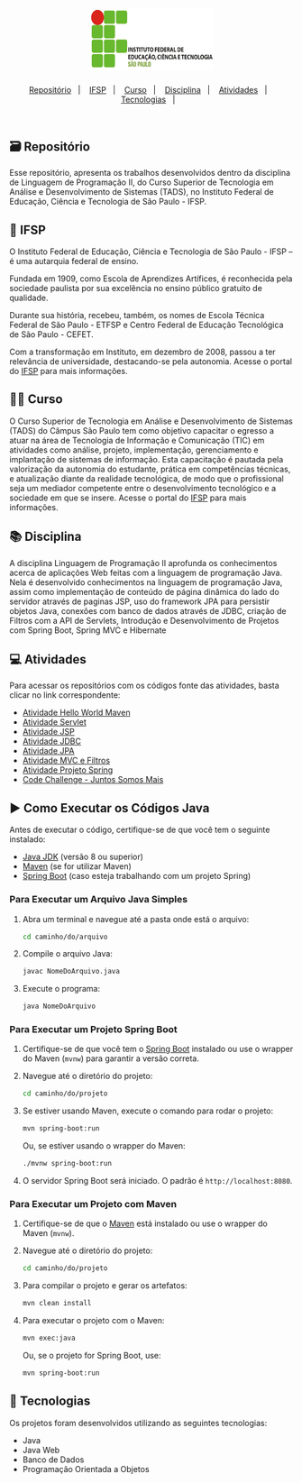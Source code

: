  <h1 align="center">
  <a href="https://spo.ifsp.edu.br/">
     <img alt="Logo IFSP" title="Logo IFSP" src="https://github.com/Karimangfn/Karimangfn/blob/main/Images/logoIFSP.png" width="220px"/>
  </a>
 </h1>

<p align="center">
  <a href="#">Repositório</a>&nbsp;&nbsp;&nbsp;|&nbsp;&nbsp;&nbsp;
  <a href="#-ifsp">IFSP</a>&nbsp;&nbsp;&nbsp;|&nbsp;&nbsp;&nbsp;
  <a href="#-curso">Curso</a>&nbsp;&nbsp;&nbsp;|&nbsp;&nbsp;&nbsp;
  <a href="#-disciplina">Disciplina</a>&nbsp;&nbsp;&nbsp;|&nbsp;&nbsp;&nbsp;
  <a href="#-atividades">Atividades</a>&nbsp;&nbsp;&nbsp;|&nbsp;&nbsp;&nbsp;
  <a href="#-tecnologias">Tecnologias</a>&nbsp;&nbsp;&nbsp;|&nbsp;&nbsp;&nbsp;
 </p>
 
 <br>

## 🗃️ Repositório

Esse repositório, apresenta os trabalhos desenvolvidos dentro da disciplina de Linguagem de Programação II, do Curso Superior de Tecnologia em Análise e Desenvolvimento de Sistemas (TADS), no Instituto Federal de Educação, Ciência e Tecnologia de São Paulo - IFSP.

## 🏫 IFSP

O Instituto Federal de Educação, Ciência e Tecnologia de São Paulo - IFSP – é uma autarquia federal de ensino.

Fundada em 1909, como Escola de Aprendizes Artífices, é reconhecida pela sociedade paulista por sua excelência no ensino público gratuito de qualidade.

Durante sua história, recebeu, também, os nomes de Escola Técnica Federal de São Paulo - ETFSP e Centro Federal de Educação Tecnológica de São Paulo - CEFET. 

Com a transformação em Instituto, em dezembro de 2008, passou a ter relevância de universidade, destacando-se pela autonomia. Acesse o portal do [IFSP](https://spo.ifsp.edu.br/) para mais informações.

## 👨‍💻 Curso

O Curso Superior de Tecnologia em Análise e Desenvolvimento de Sistemas (TADS) do Câmpus São Paulo tem como objetivo capacitar o egresso a atuar na área de Tecnologia de Informação e Comunicação (TIC) em atividades como análise, projeto, implementação, gerenciamento e implantação de sistemas de informação. Esta capacitação é pautada pela valorização da autonomia do estudante, prática em competências técnicas, e atualização diante da realidade tecnológica, de modo que o profissional seja um mediador competente entre o desenvolvimento tecnológico e a sociedade em que se insere. Acesse o portal do [IFSP](https://spo.ifsp.edu.br/tads) para mais informações.

## 📚 Disciplina

A disciplina Linguagem de Programação II aprofunda os conhecimentos acerca de aplicações Web feitas com a linguagem de programação Java. Nela é desenvolvido conhecimentos na linguagem de programação Java, assim como implementação de conteúdo de página dinâmica do lado do servidor através de paginas JSP, uso do framework JPA para persistir objetos Java, conexões com banco de dados através de JDBC, criação de Filtros com a API de Servlets, Introdução e Desenvolvimento de Projetos com Spring Boot, Spring MVC e Hibernate

## 💻 Atividades

Para acessar os repositórios com os códigos fonte das atividades, basta clicar no link correspondente:

- [Atividade Hello World Maven](https://github.com/Karimangfn/Linguagem-de-Programacao-2/tree/main/Atividades/HelloWorldMaven)
- [Atividade Servlet](https://github.com/Karimangfn/Linguagem-de-Programacao-2/tree/main/Atividades/Servlet)
- [Atividade JSP](https://github.com/Karimangfn/Linguagem-de-Programacao-2/tree/main/Atividades/JSP)
- [Atividade JDBC](https://github.com/Karimangfn/Linguagem-de-Programacao-2/tree/main/Atividades/JDBC)
- [Atividade JPA](https://github.com/Karimangfn/Linguagem-de-Programacao-2/tree/main/Atividades/JPA)
- [Atividade MVC e Filtros](https://github.com/Karimangfn/Linguagem-de-Programacao-2/tree/main/Atividades/MVC%20e%20Filtros)
- [Atividade Projeto Spring](https://github.com/Karimangfn/Linguagem-de-Programacao-2/tree/main/Atividades/Projeto%20Spring)
- [Code Challenge - Juntos Somos Mais](https://github.com/Karimangfn/Linguagem-de-Programacao-2/tree/main/Code%20Challenge%20-%20Juntos%20Somos%20Mais)
</p>

## ▶️ Como Executar os Códigos Java

Antes de executar o código, certifique-se de que você tem o seguinte instalado:

- [Java JDK](https://www.oracle.com/java/technologies/javase-downloads.html) (versão 8 ou superior)
- [Maven](https://maven.apache.org/install.html) (se for utilizar Maven)
- [Spring Boot](https://spring.io/projects/spring-boot) (caso esteja trabalhando com um projeto Spring)

### Para Executar um Arquivo Java Simples
1. Abra um terminal e navegue até a pasta onde está o arquivo:  
   ```sh
   cd caminho/do/arquivo
   ```

3. Compile o arquivo Java:  
   ```sh
   javac NomeDoArquivo.java
   ```

5. Execute o programa:  
   ```sh
   java NomeDoArquivo
   ```

### Para Executar um Projeto Spring Boot
1. Certifique-se de que você tem o [Spring Boot](https://spring.io/projects/spring-boot) instalado ou use o wrapper do Maven (`mvnw`) para garantir a versão correta.

2. Navegue até o diretório do projeto: 
   ```sh
   cd caminho/do/projeto
   ```

4. Se estiver usando Maven, execute o comando para rodar o projeto:  
   ```sh
   mvn spring-boot:run
   ```

   Ou, se estiver usando o wrapper do Maven:
   ```sh
   ./mvnw spring-boot:run
   ```

6. O servidor Spring Boot será iniciado. O padrão é `http://localhost:8080`.

### Para Executar um Projeto com Maven
1. Certifique-se de que o [Maven](https://maven.apache.org/install.html) está instalado ou use o wrapper do Maven (`mvnw`).

2. Navegue até o diretório do projeto:  
   ```sh
   cd caminho/do/projeto
   ```

4. Para compilar o projeto e gerar os artefatos:
   ```sh
   mvn clean install
   ```

6. Para executar o projeto com o Maven:  
   ```sh
   mvn exec:java
   ```

   Ou, se o projeto for Spring Boot, use:
   ```sh 
   mvn spring-boot:run
   ```


## 🚀 Tecnologias

Os projetos foram desenvolvidos utilizando as seguintes tecnologias:

- Java
- Java Web
- Banco de Dados
- Programação Orientada a Objetos

